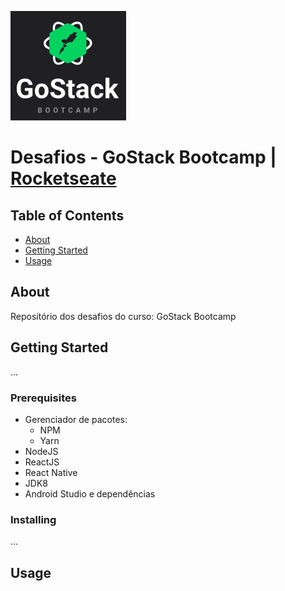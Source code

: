 ![gostack](img-readme/logo_gostack.png)

# Desafios - GoStack Bootcamp | [Rocketseate](https://rocketseat.com.br/)

## Table of Contents

- [About](#about)
- [Getting Started](#getting_started)
- [Usage](#usage)

## About <a name = "about"></a>

Repositório dos desafios do curso: GoStack Bootcamp

## Getting Started <a name = "getting_started"></a>

...
### Prerequisites

* Gerenciador de pacotes:
  * NPM
  * Yarn
* NodeJS
* ReactJS
* React Native
* JDK8
* Android Studio e dependências

### Installing

...
## Usage <a name = "usage"></a>


